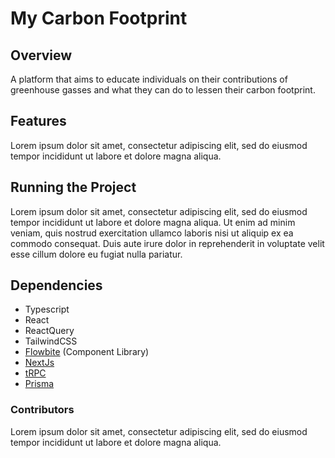 # My Carbon Footprint
## Overview
A platform that aims to educate individuals on their contributions of greenhouse gasses and what they can do to lessen their carbon footprint.

## Features
Lorem ipsum dolor sit amet, consectetur adipiscing elit, sed do eiusmod tempor incididunt ut labore et dolore magna aliqua.

## Running the Project
Lorem ipsum dolor sit amet, consectetur adipiscing elit, sed do eiusmod tempor incididunt ut labore et dolore magna aliqua. Ut enim ad minim veniam, quis nostrud exercitation ullamco laboris nisi ut aliquip ex ea commodo consequat. Duis aute irure dolor in reprehenderit in voluptate velit esse cillum dolore eu fugiat nulla pariatur. 

## Dependencies
- Typescript
- React
- ReactQuery
- TailwindCSS
- [Flowbite](https://flowbite-react.com/) (Component Library)
- [NextJs](https://nextjs.org/docs/getting-started)
- [tRPC](https://trpc.io/docs)
- [Prisma](https://www.prisma.io/docs/concepts)


### Contributors
Lorem ipsum dolor sit amet, consectetur adipiscing elit, sed do eiusmod tempor incididunt ut labore et dolore magna aliqua.

